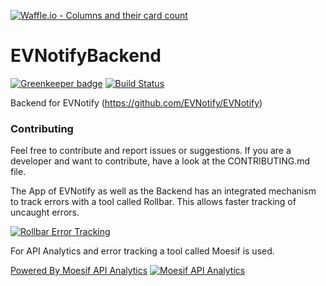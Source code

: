 [![Waffle.io - Columns and their card count](https://badge.waffle.io/EVNotify/EVNotifyBackend.png?columns=all)](https://waffle.io/EVNotify/EVNotifyBackend?utm_source=badge)
# EVNotifyBackend

[![Greenkeeper badge](https://badges.greenkeeper.io/EVNotify/EVNotifyBackend.svg)](https://greenkeeper.io/)
[![Build Status](https://travis-ci.org/EVNotify/EVNotifyBackend.svg?branch=greenkeeper%2Finitial)](https://travis-ci.org/EVNotify/EVNotifyBackend)

Backend for EVNotify (https://github.com/EVNotify/EVNotify)

### Contributing
Feel free to contribute and report issues or suggestions.
If you are a developer and want to contribute, have a look at the CONTRIBUTING.md file.

The App of EVNotify as well as the Backend has an integrated mechanism to track errors with a tool called Rollbar. This allows faster tracking of uncaught errors.

<a href="https://rollbar.com"><img src="https://rollbar.com/assets/badges/rollbar-partner-badge-light.png" alt="Rollbar Error Tracking" /></a>

For API Analytics and error tracking a tool called Moesif is used.

[Powered By Moesif API Analytics](https://www.moesif.com) 
[![Moesif API Analytics](https://cdn.moesif.com/images/moesif_badge.png)](https://www.moesif.com)
